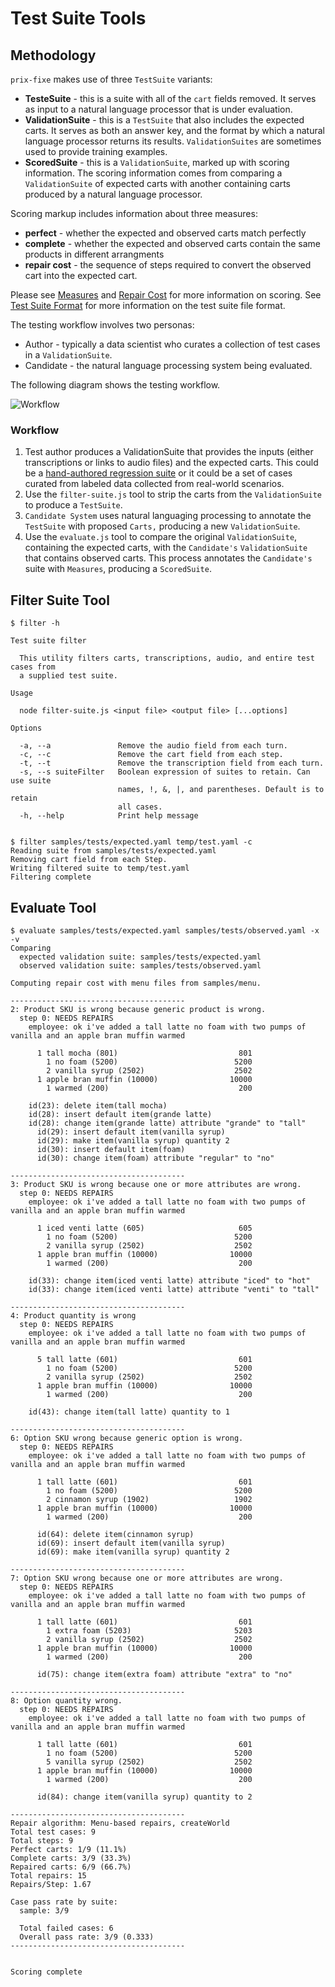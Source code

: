 # Test Suite Tools

## Methodology

`prix-fixe` makes use of three `TestSuite` variants:
* **TesteSuite** - this is a suite with all of the `cart` fields removed. It serves as input to a natural language processor that is under evaluation.
* **ValidationSuite** - this is a `TestSuite` that also includes the expected carts. It serves as both an answer key, and the format by which a natural language processor returns its results. `ValidationSuites` are sometimes used to provide training examples.
* **ScoredSuite** - this is a `ValidationSuite`, marked up with scoring information. The scoring information comes from comparing a `ValidationSuite` of expected carts with another containing carts produced by a natural language processor.

Scoring markup includes information about three measures:
* **perfect** - whether the expected and observed carts match perfectly
* **complete** - whether the expected and observed carts contain the same products in different arrangments
* **repair cost** - the sequence of steps required to convert the observed cart into the expected cart.

Please see [Measures](measures.md) and [Repair Cost](repair_cost) for more information on scoring. See [Test Suite Format](test_suite_format) for more information on the test suite file format.

The testing workflow involves two personas:
* Author - typically a data scientist who curates a collection of test cases in a `ValidationSuite`.
* Candidate - the natural language processing system being evaluated.

The following diagram shows the testing workflow.

![Workflow](./workflow.svg)

### Workflow
1. Test author produces a ValidationSuite that provides the inputs (either transcriptions or links to audio files) and the expected carts. This could be a [hand-authored regression suite](../samples/tests/regression.yaml) or it could be a set of cases curated from labeled data collected from real-world scenarios.
2. Use the `filter-suite.js` tool to strip the carts from the `ValidationSuite` to produce a `TestSuite`.
3. `Candidate System` uses natural languaging processing to annotate the `TestSuite` with proposed `Carts,` producing a new `ValidationSuite`.
4. Use the `evaluate.js` tool to compare the original `ValidationSuite`, containing the expected carts, with the `Candidate's` `ValidationSuite` that contains observed carts. This process annotates the `Candidate's` suite with `Measures`, producing a `ScoredSuite`.

## Filter Suite Tool


[//]: # (script filter -h)
~~~
$ filter -h

Test suite filter

  This utility filters carts, transcriptions, audio, and entire test cases from 
  a supplied test suite.                                                        

Usage

  node filter-suite.js <input file> <output file> [...options] 

Options

  -a, --a               Remove the audio field from each turn.                  
  -c, --c               Remove the cart field from each step.                   
  -t, --t               Remove the transcription field from each turn.          
  -s, --s suiteFilter   Boolean expression of suites to retain. Can use suite   
                        names, !, &, |, and parentheses. Default is to retain   
                        all cases.                                              
  -h, --help            Print help message                                      


~~~

[//]: # (script filter samples/tests/expected.yaml temp/test.yaml -c)
~~~
$ filter samples/tests/expected.yaml temp/test.yaml -c
Reading suite from samples/tests/expected.yaml
Removing cart field from each Step.
Writing filtered suite to temp/test.yaml
Filtering complete

~~~


## Evaluate Tool

[//]: # (script evaluate samples/tests/expected.yaml samples/tests/observed.yaml -x -v)
~~~
$ evaluate samples/tests/expected.yaml samples/tests/observed.yaml -x -v
Comparing
  expected validation suite: samples/tests/expected.yaml
  observed validation suite: samples/tests/observed.yaml
 
Computing repair cost with menu files from samples/menu.
 
---------------------------------------
2: Product SKU is wrong because generic product is wrong.
  step 0: NEEDS REPAIRS
    employee: ok i've added a tall latte no foam with two pumps of vanilla and an apple bran muffin warmed
 
      1 tall mocha (801)                           801
        1 no foam (5200)                          5200
        2 vanilla syrup (2502)                    2502
      1 apple bran muffin (10000)                10000
        1 warmed (200)                             200
 
    id(23): delete item(tall mocha)
    id(28): insert default item(grande latte)
    id(28): change item(grande latte) attribute "grande" to "tall"
      id(29): insert default item(vanilla syrup)
      id(29): make item(vanilla syrup) quantity 2
      id(30): insert default item(foam)
      id(30): change item(foam) attribute "regular" to "no"
 
---------------------------------------
3: Product SKU is wrong because one or more attributes are wrong.
  step 0: NEEDS REPAIRS
    employee: ok i've added a tall latte no foam with two pumps of vanilla and an apple bran muffin warmed
 
      1 iced venti latte (605)                     605
        1 no foam (5200)                          5200
        2 vanilla syrup (2502)                    2502
      1 apple bran muffin (10000)                10000
        1 warmed (200)                             200
 
    id(33): change item(iced venti latte) attribute "iced" to "hot"
    id(33): change item(iced venti latte) attribute "venti" to "tall"
 
---------------------------------------
4: Product quantity is wrong
  step 0: NEEDS REPAIRS
    employee: ok i've added a tall latte no foam with two pumps of vanilla and an apple bran muffin warmed
 
      5 tall latte (601)                           601
        1 no foam (5200)                          5200
        2 vanilla syrup (2502)                    2502
      1 apple bran muffin (10000)                10000
        1 warmed (200)                             200
 
    id(43): change item(tall latte) quantity to 1
 
---------------------------------------
6: Option SKU wrong because generic option is wrong.
  step 0: NEEDS REPAIRS
    employee: ok i've added a tall latte no foam with two pumps of vanilla and an apple bran muffin warmed
 
      1 tall latte (601)                           601
        1 no foam (5200)                          5200
        2 cinnamon syrup (1902)                   1902
      1 apple bran muffin (10000)                10000
        1 warmed (200)                             200
 
      id(64): delete item(cinnamon syrup)
      id(69): insert default item(vanilla syrup)
      id(69): make item(vanilla syrup) quantity 2
 
---------------------------------------
7: Option SKU wrong because one or more attributes are wrong.
  step 0: NEEDS REPAIRS
    employee: ok i've added a tall latte no foam with two pumps of vanilla and an apple bran muffin warmed
 
      1 tall latte (601)                           601
        1 extra foam (5203)                       5203
        2 vanilla syrup (2502)                    2502
      1 apple bran muffin (10000)                10000
        1 warmed (200)                             200
 
      id(75): change item(extra foam) attribute "extra" to "no"
 
---------------------------------------
8: Option quantity wrong.
  step 0: NEEDS REPAIRS
    employee: ok i've added a tall latte no foam with two pumps of vanilla and an apple bran muffin warmed
 
      1 tall latte (601)                           601
        1 no foam (5200)                          5200
        5 vanilla syrup (2502)                    2502
      1 apple bran muffin (10000)                10000
        1 warmed (200)                             200
 
      id(84): change item(vanilla syrup) quantity to 2
 
---------------------------------------
Repair algorithm: Menu-based repairs, createWorld
Total test cases: 9
Total steps: 9
Perfect carts: 1/9 (11.1%)
Complete carts: 3/9 (33.3%)
Repaired carts: 6/9 (66.7%)
Total repairs: 15
Repairs/Step: 1.67
 
Case pass rate by suite:
  sample: 3/9
  
  Total failed cases: 6
  Overall pass rate: 3/9 (0.333)
---------------------------------------


Scoring complete


~~~



